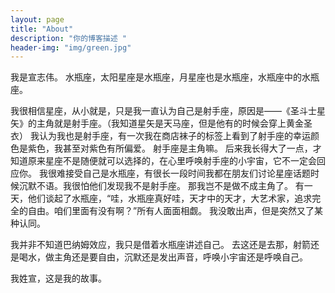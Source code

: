 ```yaml
---
layout: page
title: "About"
description: "你的博客描述 " 
header-img: "img/green.jpg"
---
```


我是宣志伟。
水瓶座，太阳星座是水瓶座，月星座也是水瓶座，水瓶座中的水瓶座。

我很相信星座，从小就是，只是我一直认为自己是射手座，原因是——《圣斗士星矢》的主角就是射手座。（我知道星矢是天马座，但是他有的时候会穿上黄金圣衣）
我认为我也是射手座，有一次我在商店袜子的标签上看到了射手座的幸运颜色是紫色，我甚至对紫色有所偏爱。
射手座是主角嘛。
后来我长得大了一点，才知道原来星座不是随便就可以选择的，在心里呼唤射手座的小宇宙，它不一定会回应你。
我很难接受自己是水瓶座，有很长一段时间我都在朋友们讨论星座话题时候沉默不语。我很怕他们发现我不是射手座。
那我岂不是做不成主角了。
有一天，他们谈起了水瓶座，“哇，水瓶座真好哇，天才中的天才，大艺术家，追求完全的自由。咱们里面有没有啊？”所有人面面相觑。
我没敢出声，但是突然又了某种认同。

我并非不知道巴纳姆效应，我只是借着水瓶座讲述自己。
去这还是去那，射箭还是喝水，做主角还是要自由，沉默还是发出声音，呼唤小宇宙还是呼唤自己。

我姓宣，这是我的故事。






